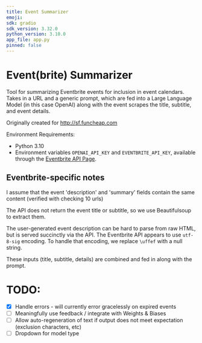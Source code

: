 ```yaml
---
title: Event Summarizer
emoji: 
sdk: gradio
sdk_version: 3.32.0
python_version: 3.10.0
app_file: app.py
pinned: false
---
```


# Event(brite) Summarizer

Tool for summarizing Eventbrite events for inclusion in event calendars.  Takes in a URL and a generic prompt, which are fed into a Large Language Model (in this case OpenAI) along with the event scrapes the title, subtitle, and event details.

Originally created for http://sf.funcheap.com 

Environment Requirements:
- Python 3.10
- Environment variables `OPENAI_API_KEY` and `EVENTBRITE_API_KEY`, available through the [Eventbrite API Page](https://www.eventbrite.com/platform/api).

## Eventbrite-specific notes

I assume that the event 'description' and 'summary' fields contain the same content (verified with checking 10 urls)

The API does not return the event title or subtitle, so we use Beautifulsoup to extract them.

The user-generated event description can be hard to parse from raw HTML, but is served succinctly via the API.  The Eventbrite API appears to use `utf-8-sig` encoding. To handle that encoding, we replace `\uffef` with a null string.

These inputs (title, subtitle, details) are combined and fed in along with the prompt.


# TODO:

- [X] Handle errors - will currently error gracelessly on expired events 
- [ ] Meaningfully use feedback / integrate with Weights & Biases
- [ ] Allow auto-regeneration of text if output does not meet expectation (exclusion characters, etc)
- [ ] Dropdown for model type
